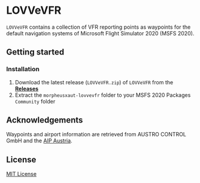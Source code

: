 # LOVVeVFR

`LOVVeVFR` contains a collection of VFR reporting points as waypoints for the default navigation systems of Microsoft Flight Simulator 2020 (MSFS 2020).

## Getting started

### Installation

1. Download the latest release (`LOVVeVFR.zip`) of `LOVVeVFR` from the [**Releases**](https://github.com/MorpheusXAUT/DelHel/releases/latest)
2. Extract the `morpheusxaut-lovvevfr` folder to your MSFS 2020 Packages `Community` folder


## Acknowledgements

Waypoints and airport information are retrieved from AUSTRO CONTROL GmbH and the [AIP Austria](https://eaip.austrocontrol.at/lo/200911/ad_2.htm).

## License

[MIT License](License)
